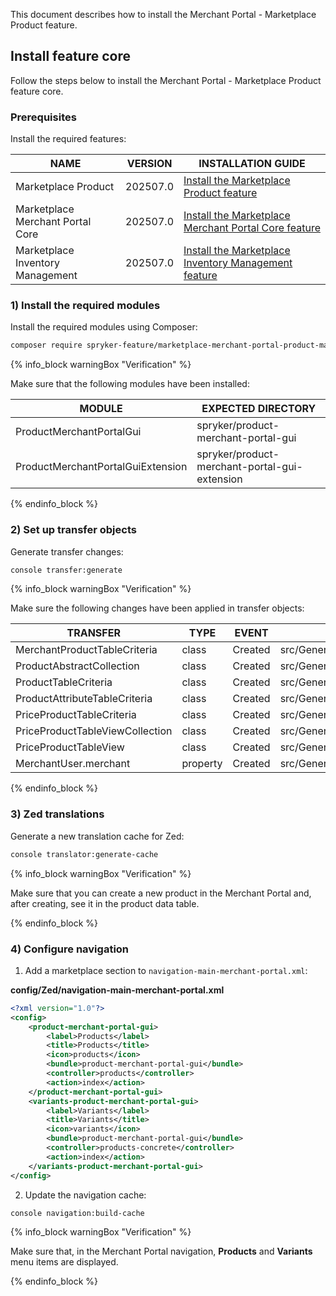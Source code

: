 

This document describes how to install the Merchant Portal - Marketplace Product feature.

## Install feature core

Follow the steps below to install the Merchant Portal - Marketplace Product feature core.

### Prerequisites

Install the required features:

| NAME                             | VERSION          | INSTALLATION GUIDE                                                                                                                                                                                                    |
|----------------------------------|------------------|-----------------------------------------------------------------------------------------------------------------------------------------------------------------------------------------------------------------------|
| Marketplace Product              | 202507.0 | [Install the Marketplace Product feature](/docs/pbc/all/product-information-management/latest/marketplace/install-and-upgrade/install-features/install-the-marketplace-product-feature.html)                |
| Marketplace Merchant Portal Core | 202507.0 | [Install the Marketplace Merchant Portal Core feature](/docs/pbc/all/merchant-management/latest/marketplace/install-and-upgrade/install-features/install-the-marketplace-merchant-portal-core-feature.html) |
| Marketplace Inventory Management | 202507.0 | [Install the Marketplace Inventory Management feature](/docs/pbc/all/warehouse-management-system/latest/marketplace/install-features/install-the-marketplace-inventory-management-feature.html)             |


### 1) Install the required modules

Install the required modules using Composer:

```bash
composer require spryker-feature/marketplace-merchant-portal-product-management:"{{page.version}}" --update-with-dependencies
```

{% info_block warningBox "Verification" %}

Make sure that the following modules have been installed:

| MODULE                            | EXPECTED DIRECTORY                            |
|-----------------------------------|-----------------------------------------------|
| ProductMerchantPortalGui          | spryker/product-merchant-portal-gui           |
| ProductMerchantPortalGuiExtension | spryker/product-merchant-portal-gui-extension |

{% endinfo_block %}

### 2) Set up transfer objects

Generate transfer changes:

```bash
console transfer:generate
```

{% info_block warningBox "Verification" %}

Make sure the following changes have been applied in transfer objects:

| TRANSFER                        | TYPE     | EVENT   | PATH                                                                  |
|---------------------------------|----------|---------|-----------------------------------------------------------------------|
| MerchantProductTableCriteria    | class    | Created | src/Generated/Shared/Transfer/MerchantProductTableCriteriaTransfer    |
| ProductAbstractCollection       | class    | Created | src/Generated/Shared/Transfer/ProductAbstractCollectionTransfer       |
| ProductTableCriteria            | class    | Created | src/Generated/Shared/Transfer/ProductTableCriteriaTransfer            |
| ProductAttributeTableCriteria   | class    | Created | src/Generated/Shared/Transfer/ProductAttributeTableCriteriaTransfer   |
| PriceProductTableCriteria       | class    | Created | src/Generated/Shared/Transfer/PriceProductTableCriteriaTransfer       |
| PriceProductTableViewCollection | class    | Created | src/Generated/Shared/Transfer/PriceProductTableViewCollectionTransfer |
| PriceProductTableView           | class    | Created | src/Generated/Shared/Transfer/PriceProductTableViewTransfer           |
| MerchantUser.merchant           | property | Created | src/Generated/Shared/Transfer/MerchantUserTransfer                    |

{% endinfo_block %}

### 3) Zed translations

Generate a new translation cache for Zed:

```bash
console translator:generate-cache
```

{% info_block warningBox "Verification" %}

Make sure that you can create a new product in the Merchant Portal and, after creating, see it in the product data table.

{% endinfo_block %}

### 4) Configure navigation

1. Add a marketplace section to `navigation-main-merchant-portal.xml`:

**config/Zed/navigation-main-merchant-portal.xml**

```xml
<?xml version="1.0"?>
<config>
    <product-merchant-portal-gui>
        <label>Products</label>
        <title>Products</title>
        <icon>products</icon>
        <bundle>product-merchant-portal-gui</bundle>
        <controller>products</controller>
        <action>index</action>
    </product-merchant-portal-gui>
    <variants-product-merchant-portal-gui>
        <label>Variants</label>
        <title>Variants</title>
        <icon>variants</icon>
        <bundle>product-merchant-portal-gui</bundle>
        <controller>products-concrete</controller>
        <action>index</action>
    </variants-product-merchant-portal-gui>
</config>
```

2. Update the navigation cache:

```bash
console navigation:build-cache
```

{% info_block warningBox "Verification" %}

Make sure that, in the Merchant Portal navigation, **Products** and **Variants** menu items are displayed.

{% endinfo_block %}
